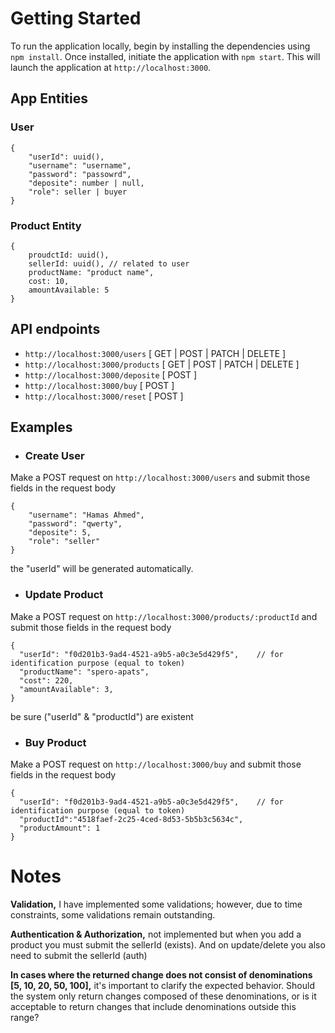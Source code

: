 # Getting Started


To run the application locally, begin by installing the dependencies using `npm install`. Once installed, initiate the application with `npm start`. This will launch the application at `http://localhost:3000`.

## App Entities

### User
```
{
    "userId": uuid(),
    "username": "username",
    "password": "passowrd",
    "deposite": number | null,
    "role": seller | buyer
}
```
### Product Entity 
```
{
    proudctId: uuid(),
    sellerId: uuid(), // related to user 
    productName: "product name",
    cost: 10,
    amountAvailable: 5
}
```


## API endpoints

- `http://localhost:3000/users` [ GET | POST | PATCH | DELETE ]
- `http://localhost:3000/products` [ GET | POST | PATCH | DELETE ]
- `http://localhost:3000/deposite` [ POST ]
- `http://localhost:3000/buy` [ POST ]
- `http://localhost:3000/reset` [ POST ]


## Examples
- ### Create User
Make a POST request on `http://localhost:3000/users` and submit those fields in the request body
```
{
    "username": "Hamas Ahmed",
    "password": "qwerty",
    "deposite": 5,
    "role": "seller"
}
```
the "userId" will be generated automatically.
- ### Update Product
Make a POST request on `http://localhost:3000/products/:productId` and submit those fields in the request body
```
{
  "userId": "f0d201b3-9ad4-4521-a9b5-a0c3e5d429f5",    // for identification purpose (equal to token)
  "productName": "spero-apats",
  "cost": 220,
  "amountAvailable": 3,
}
```
be sure ("userId" & "productId") are existent

- ### Buy Product
Make a POST request on `http://localhost:3000/buy` and submit those fields in the request body
```
{
  "userId": "f0d201b3-9ad4-4521-a9b5-a0c3e5d429f5",    // for identification purpose (equal to token)
  "productId":"4518faef-2c25-4ced-8d53-5b5b3c5634c",
  "productAmount": 1
}
```


# Notes
**Validation,** I have implemented some validations; however, due to time constraints, some validations remain outstanding.

**Authentication & Authorization,** not implemented but when you add a product you must submit the sellerId (exists). And on update/delete you also need to submit the sellerId (auth)

**In cases where the returned change does not consist of denominations [5, 10, 20, 50, 100],** it's important to clarify the expected behavior. Should the system only return changes composed of these denominations, or is it acceptable to return changes that include denominations outside this range?



